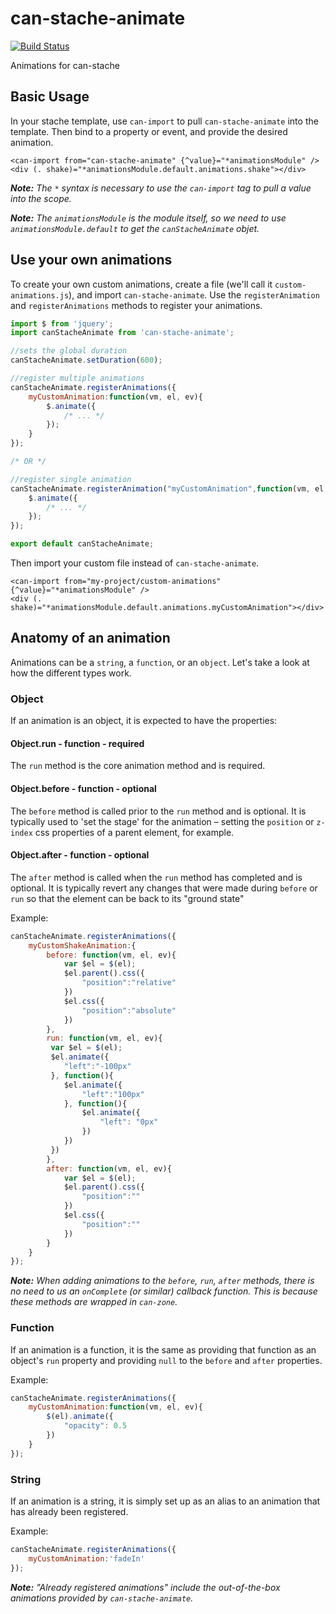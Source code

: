 # can-stache-animate

[![Build Status](https://travis-ci.org/canjs/can-stache-animate.png?branch=master)](https://travis-ci.org/canjs/can-stache-animate)

Animations for can-stache

## Basic Usage

In your stache template, use `can-import` to pull `can-stache-animate` into the template.
Then bind to a property or event, and provide the desired animation.
```
<can-import from="can-stache-animate" {^value}="*animationsModule" />
<div (. shake)="*animationsModule.default.animations.shake"></div>
```
_**Note:** The `*` syntax is necessary to use the `can-import` tag to pull a value into the scope._

_**Note:** The `animationsModule` is the module itself, so we need to use `animationsModule.default` to get the `canStacheAnimate` objet._

## Use your own animations

To create your own custom animations, create a file (we'll call it `custom-animations.js`),
and import `can-stache-animate`.  Use the `registerAnimation` and `registerAnimations` methods to register your animations.

```js
import $ from 'jquery';
import canStacheAnimate from 'can-stache-animate';

//sets the global duration
canStacheAnimate.setDuration(600);

//register multiple animations
canStacheAnimate.registerAnimations({
	myCustomAnimation:function(vm, el, ev){
		$.animate({
			/* ... */	
		});
	}
});

/* OR */

//register single animation
canStacheAnimate.registerAnimation("myCustomAnimation",function(vm, el, ev){
	$.animate({
		/* ... */	
	});
});

export default canStacheAnimate;

```

Then import your custom file instead of `can-stache-animate`.
```
<can-import from="my-project/custom-animations" {^value}="*animationsModule" />
<div (. shake)="*animationsModule.default.animations.myCustomAnimation"></div>
```


## Anatomy of an animation

Animations can be a `string`, a `function`, or an `object`.  Let's take a look at how the different types work.

### Object
If an animation is an object, it is expected to have the properties:

#### Object.run - function - required
The `run` method is the core animation method and is required.

#### Object.before - function - optional
The `before` method is called prior to the `run` method and is optional.  It is typically used to 'set the stage' for the animation – setting the `position` or `z-index` css properties of a parent element, for example.

#### Object.after - function - optional
The `after` method is called when the `run` method has completed and is optional.  It is typically revert any changes that were made during `before` or `run` so that the element can be back to its "ground state"

Example:
```js
canStacheAnimate.registerAnimations({
	myCustomShakeAnimation:{
		before: function(vm, el, ev){
			var $el = $(el);
			$el.parent().css({
				"position":"relative"
			})
			$el.css({
				"position":"absolute"
			})
		},
		run: function(vm, el, ev){
		 var $el = $(el);
		 $el.animate({
		 	"left":"-100px"
		 }, function(){
		 	$el.animate({
		 		"left":"100px"
		 	}, function(){
		 		$el.animate({
		 			"left": "0px"
		 		})
		 	})
		 })
		},
		after: function(vm, el, ev){
			var $el = $(el);
			$el.parent().css({
				"position":""
			})
			$el.css({
				"position":""
			})
		}
	}
});
```

_**Note:** When adding animations to the `before`, `run`, `after` methods, there is no need to us an `onComplete` (or similar) callback function.  This is because these methods are wrapped in `can-zone`._

### Function
If an animation is a function, it is the same as providing that function as an object's `run` property and providing `null` to the `before` and `after` properties.

Example:
```js
canStacheAnimate.registerAnimations({
	myCustomAnimation:function(vm, el, ev){
		$(el).animate({
			"opacity": 0.5
		})
	}
});
```

### String
If an animation is a string, it is simply set up as an alias to an animation that has already been registered.  

Example:
```js
canStacheAnimate.registerAnimations({
	myCustomAnimation:'fadeIn'
});
```
_**Note:** "Already registered animations" include the out-of-the-box animations provided by `can-stache-animate`._
